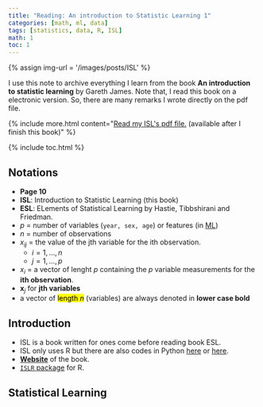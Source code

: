 ```yaml
---
title: "Reading: An introduction to Statistic Learning 1" 
categories: [math, ml, data]
tags: [statistics, data, R, ISL]
math: 1
toc: 1
---
```


{% assign img-url = '/images/posts/ISL' %}

I use this note to archive everything I learn from the book **An introduction to statistic learning** by Gareth James. Note that, I read this book on a electronic version. So, there are many remarks I wrote directly on the pdf file.

{% include more.html content="[Read my ISL's pdf file.](/files/ISL_thi_notes.pdf) (available after I finish this book)" %}

{% include toc.html %}

## Notations 

- **Page 10**
- **ISL**: Introduction to Statistic Learning (this book)
- **ESL**: ELements of Statistical Learning by Hastie, Tibbshirani and Friedman.
- $p$ = number of variables (`year, sex, age`) or features (in [ML](/tags#ml-coursera))
- $n$ = number of observations
- $x_{ij}$ = the value of the jth variable for the ith observation.
	- $i=1,\ldots,n$
	- $j=1,\ldots,p$
- $x_i$ = a vector of lenght $p$ containing the $p$ variable measurements for the **ith observation**.
- $\mathbf{x}_j$ for **jth variables**
- a vector of <mark>length $n$</mark> (variables) are always denoted in **lower case bold**


## Introduction

- ISL is a book written for ones come before reading book ESL.
- ISL only uses R but there are also codes in Python [here](https://github.com/tdpetrou/Machine-Learning-Books-With-Python/tree/master/Introduction%20to%20Statistical%20Learning) or [here](https://github.com/JWarmenhoven/ISLR-python).
- **[Website](http://www-bcf.usc.edu/~gareth/ISL/)** of the book.
- [`ISLR` package](https://cran.r-project.org/web/packages/ISLR/index.html) for R.


## Statistical Learning



